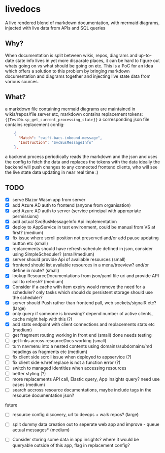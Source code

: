 # livedocs

A live rendered blend of markdown documentation, with mermaid diagrams, injected with live data from APIs and SQL queries

## Why?

When documentation is split between wikis, repos, diagrams and up-to-date state info lives in yet more disparate places, it can be hard to figure out whats going on vs what should be going on etc. 
This is a PoC for an idea which offers a solution to this problem by bringing markdown documentation and diagrams together and injecting live state data from various sources.

## What?

a markdown file containing mermaid diagrams are maintained in wikis/repos/file server etc, markdown contains replacement tokens: `{{TestDb.sp_get_current_processing_state}}`
a corresponding json file contains replacement config:
```json
    {
      "Match": "swift-bacs-inbound-message",
      "Instruction": "SvcBusMessageInfo"
    },
```
a backend process periodically reads the markdown and the json and uses the config to fetch the data and replaces the tokens with the data
ideally the backend will push changes to any connected frontend clients, who will see the live state data updating in near real time :)

## TODO

* [x] serve Blazor Wasm app from server
* [x] add Azure AD auth to frontend (anyone from organisation)
* [x] add Azure AD auth to server (service principal with appropriate permissions)
* [x] add actual SvcBusMessageInfo Api implementation 
* [x] deploy to AppService in test environment, could be manual from VS at first? (medium)
* [x] fix issue where scroll position not preserved and/or add pause updating button etc (small)
* [x] replacements should have refresh schedule defined in json, consider using SimpleScheduler? (small/medium)
* [x] server should provide Api of available resources (small)
* [x] frontend should list available resources in a menu/treeview? and/or define in route? (small)
* [x] lookup ResourceDocumentations from json/yaml file uri and provide API call to refresh? (medium)
* [x] Consider if a cache with item expiry would remove the need for a scheduler? only tasks which should do persistent storage should use the scheduler?
* [x] server should Push rather than frontend pull, web sockets/signalR etc? (large)
* [x] only query if someone is browsing? depend number of active clients, cache might help with this (?)
* [x] add stats endpoint with client connections and replacements stats etc (medium)
* [ ] get fragment routing working in front end (small) done needs testing
* [ ] get links across resourceDocs working (small)
* [ ] turn navmenu into a nested contents using domains/subdomains/md headings as fragments etc (medium)
* [ ] fix client side scroll issue when deployed to appservice (?)
* [ ] fix client side e.href.replace is not a function error (?)
* [ ] switch to managed identities when accessing resources
* [ ] better styling (?)
* [ ] more replacements API call, Elastic query, App Insights query? need use cases (medium)
* [ ] search accross resource documentations, maybe include tags in the resource documentation json?

future
* [ ] resource config discovery, url to devops + walk repos? (large)
* [ ] split dummy data creation out to seperate web app and improve - queue actual messages* (medium)
* [ ] Consider storing some data in app insights? where it would be queryable outside of this app, flag in replacement config?

